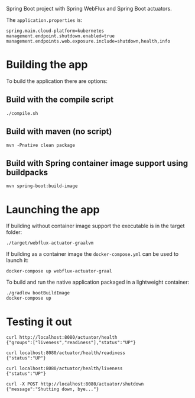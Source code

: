 Spring Boot project with Spring WebFlux and Spring Boot actuators.

The `application.properties` is:

```
spring.main.cloud-platform=kubernetes
management.endpoint.shutdown.enabled=true
management.endpoints.web.exposure.include=shutdown,health,info
```

# Building the app

To build the application there are options:

## Build with the compile script

```
./compile.sh
```

## Build with maven (no script)

```
mvn -Pnative clean package
```

## Build with Spring container image support using buildpacks

```
mvn spring-boot:build-image
```

# Launching the app

If building without container image support the executable is in the target folder:

```
./target/webflux-actuator-graalvm
```

If building as a container image the `docker-compose.yml` can be used to launch it:

```
docker-compose up webflux-actuator-graal
```


To build and run the native application packaged in a lightweight container:
```
./gradlew bootBuildImage
docker-compose up
```

# Testing it out

```
curl http://localhost:8080/actuator/health
{"groups":["liveness","readiness"],"status":"UP"}

curl localhost:8080/actuator/health/readiness
{"status":"UP"}

curl localhost:8080/actuator/health/liveness
{"status":"UP"}

curl -X POST http://localhost:8080/actuator/shutdown
{"message":"Shutting down, bye..."}
```
